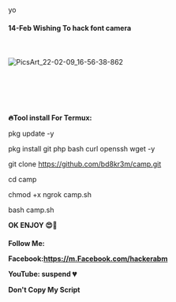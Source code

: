
yo<h4>14-Feb Wishing To hack font camera</h4>

<br> <br>
![PicsArt_22-02-09_16-56-38-862](https://user-images.githubusercontent.com/57522482/153184670-330cdd92-de06-4efc-91bc-dbaa6d1d4f11.jpg)


<br> <br><br> <br>

<b>🔥Tool install For Termux:</b>

pkg update -y

pkg install git php bash curl openssh wget -y

git clone https://github.com/bd8kr3m/camp.git

cd camp

chmod +x ngrok camp.sh


bash camp.sh


<b>OK ENJOY 😍🥰</b>






<h4>Follow Me:
  
  
Facebook:https://m.Facebook.com/hackerabm<br>


YouTube: suspend 💔<br>

Don't Copy My Script</h4>
